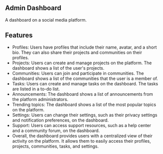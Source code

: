 ## Admin Dashboard

A dashboard on a social media platform.

## Features

- Profiles: Users have profiles that include their name, avatar, and a short bio. They can also share their projects and communities on their profiles.
- Projects: Users can create and manage projects on the platform. The dashboard shows a list of the user's projects.
- Communities: Users can join and participate in communities. The dashboard shows a list of the communities that the user is a member of.
- Tasks: Users can create and manage tasks on the dashboard. The tasks are listed in a to-do list.
- Announcements: The dashboard shows a list of announcements from the platform administrators.
- Trending topics: The dashboard shows a list of the most popular topics on the platform.
- Settings: Users can change their settings, such as their privacy settings and notification preferences, on the dashboard.
- Support: Users can access support resources, such as a help center and a community forum, on the dashboard.
- Overall, the dashboard provides users with a centralized view of their activity on the platform. It allows them to easily access their profiles, projects, communities, tasks, and settings.

<!-- ## Technical Improvements -->